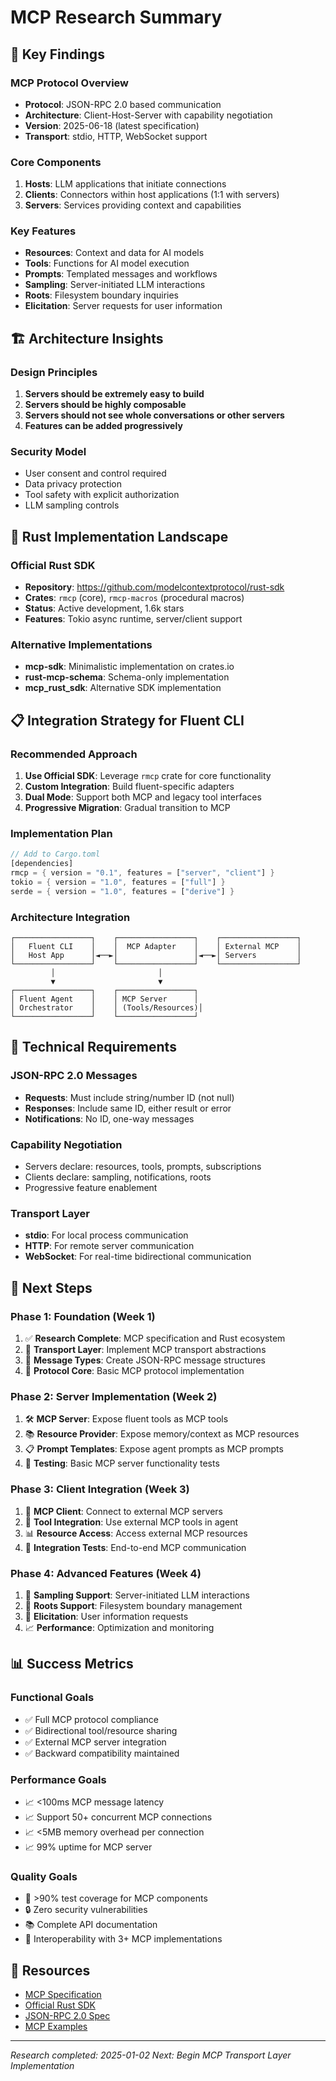 # MCP Research Summary

## 🎯 Key Findings

### MCP Protocol Overview
- **Protocol**: JSON-RPC 2.0 based communication
- **Architecture**: Client-Host-Server with capability negotiation
- **Version**: 2025-06-18 (latest specification)
- **Transport**: stdio, HTTP, WebSocket support

### Core Components
1. **Hosts**: LLM applications that initiate connections
2. **Clients**: Connectors within host applications (1:1 with servers)
3. **Servers**: Services providing context and capabilities

### Key Features
- **Resources**: Context and data for AI models
- **Tools**: Functions for AI model execution
- **Prompts**: Templated messages and workflows
- **Sampling**: Server-initiated LLM interactions
- **Roots**: Filesystem boundary inquiries
- **Elicitation**: Server requests for user information

## 🏗️ Architecture Insights

### Design Principles
1. **Servers should be extremely easy to build**
2. **Servers should be highly composable**
3. **Servers should not see whole conversations or other servers**
4. **Features can be added progressively**

### Security Model
- User consent and control required
- Data privacy protection
- Tool safety with explicit authorization
- LLM sampling controls

## 🦀 Rust Implementation Landscape

### Official Rust SDK
- **Repository**: https://github.com/modelcontextprotocol/rust-sdk
- **Crates**: `rmcp` (core), `rmcp-macros` (procedural macros)
- **Status**: Active development, 1.6k stars
- **Features**: Tokio async runtime, server/client support

### Alternative Implementations
- **mcp-sdk**: Minimalistic implementation on crates.io
- **rust-mcp-schema**: Schema-only implementation
- **mcp_rust_sdk**: Alternative SDK implementation

## 📋 Integration Strategy for Fluent CLI

### Recommended Approach
1. **Use Official SDK**: Leverage `rmcp` crate for core functionality
2. **Custom Integration**: Build fluent-specific adapters
3. **Dual Mode**: Support both MCP and legacy tool interfaces
4. **Progressive Migration**: Gradual transition to MCP

### Implementation Plan
```rust
// Add to Cargo.toml
[dependencies]
rmcp = { version = "0.1", features = ["server", "client"] }
tokio = { version = "1.0", features = ["full"] }
serde = { version = "1.0", features = ["derive"] }
```

### Architecture Integration
```
┌─────────────────┐    ┌─────────────────┐    ┌─────────────────┐
│   Fluent CLI    │    │  MCP Adapter    │    │ External MCP    │
│   Host App      │◄──►│                 │◄──►│ Servers         │
└─────────────────┘    └─────────────────┘    └─────────────────┘
         │                       │                       
         ▼                       ▼                       
┌─────────────────┐    ┌─────────────────┐              
│ Fluent Agent    │    │ MCP Server      │              
│ Orchestrator    │    │ (Tools/Resources)│              
└─────────────────┘    └─────────────────┘              
```

## 🔧 Technical Requirements

### JSON-RPC 2.0 Messages
- **Requests**: Must include string/number ID (not null)
- **Responses**: Include same ID, either result or error
- **Notifications**: No ID, one-way messages

### Capability Negotiation
- Servers declare: resources, tools, prompts, subscriptions
- Clients declare: sampling, notifications, roots
- Progressive feature enablement

### Transport Layer
- **stdio**: For local process communication
- **HTTP**: For remote server communication  
- **WebSocket**: For real-time bidirectional communication

## 🎯 Next Steps

### Phase 1: Foundation (Week 1)
1. ✅ **Research Complete**: MCP specification and Rust ecosystem
2. 🔄 **Transport Layer**: Implement MCP transport abstractions
3. 📝 **Message Types**: Create JSON-RPC message structures
4. 🔧 **Protocol Core**: Basic MCP protocol implementation

### Phase 2: Server Implementation (Week 2)
1. 🛠️ **MCP Server**: Expose fluent tools as MCP tools
2. 📚 **Resource Provider**: Expose memory/context as MCP resources
3. 📋 **Prompt Templates**: Expose agent prompts as MCP prompts
4. 🧪 **Testing**: Basic MCP server functionality tests

### Phase 3: Client Integration (Week 3)
1. 🔌 **MCP Client**: Connect to external MCP servers
2. 🔄 **Tool Integration**: Use external MCP tools in agent
3. 📊 **Resource Access**: Access external MCP resources
4. 🧪 **Integration Tests**: End-to-end MCP communication

### Phase 4: Advanced Features (Week 4)
1. 🔄 **Sampling Support**: Server-initiated LLM interactions
2. 📁 **Roots Support**: Filesystem boundary management
3. 💬 **Elicitation**: User information requests
4. 📈 **Performance**: Optimization and monitoring

## 📊 Success Metrics

### Functional Goals
- ✅ Full MCP protocol compliance
- ✅ Bidirectional tool/resource sharing
- ✅ External MCP server integration
- ✅ Backward compatibility maintained

### Performance Goals
- 📈 <100ms MCP message latency
- 📈 Support 50+ concurrent MCP connections
- 📈 <5MB memory overhead per connection
- 📈 99% uptime for MCP server

### Quality Goals
- 🧪 >90% test coverage for MCP components
- 🔒 Zero security vulnerabilities
- 📚 Complete API documentation
- 🔄 Interoperability with 3+ MCP implementations

## 🔗 Resources

- [MCP Specification](https://modelcontextprotocol.io/specification/)
- [Official Rust SDK](https://github.com/modelcontextprotocol/rust-sdk)
- [JSON-RPC 2.0 Spec](https://www.jsonrpc.org/specification)
- [MCP Examples](https://github.com/modelcontextprotocol/rust-sdk/tree/main/examples)

---

*Research completed: 2025-01-02*
*Next: Begin MCP Transport Layer Implementation*
